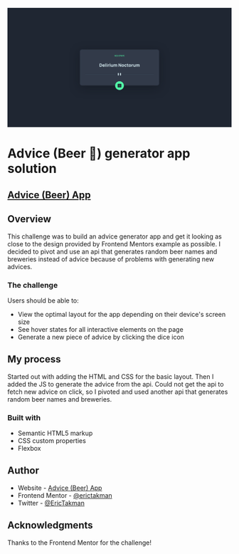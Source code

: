 ![](./images//screenshot.png)

# Advice (Beer 🍺) generator app solution

## [Advice (Beer) App](https://erictakman.github.io/advice-app/)

## Overview

This challenge was to build an advice generator app and get it looking as close to the design provided by Frontend Mentors example as possible. I decided to pivot and use an api that generates random beer names and breweries instead of advice because of problems with generating new advices.

### The challenge

Users should be able to:

- View the optimal layout for the app depending on their device's screen size
- See hover states for all interactive elements on the page
- Generate a new piece of advice by clicking the dice icon

## My process

Started out with adding the HTML and CSS for the basic layout. Then I added the JS to generate the advice from the api. Could not get the api to fetch new advice on click, so I pivoted and used another api that generates random beer names and breweries.

### Built with

- Semantic HTML5 markup
- CSS custom properties
- Flexbox

## Author

- Website - [Advice (Beer) App](https://erictakman.github.io/advice-app/)
- Frontend Mentor - [@erictakman](https://www.frontendmentor.io/profile/erictakman)
- Twitter - [@EricTakman](https://www.twitter.com/EricTakman)

## Acknowledgments

Thanks to the Frontend Mentor for the challenge!
